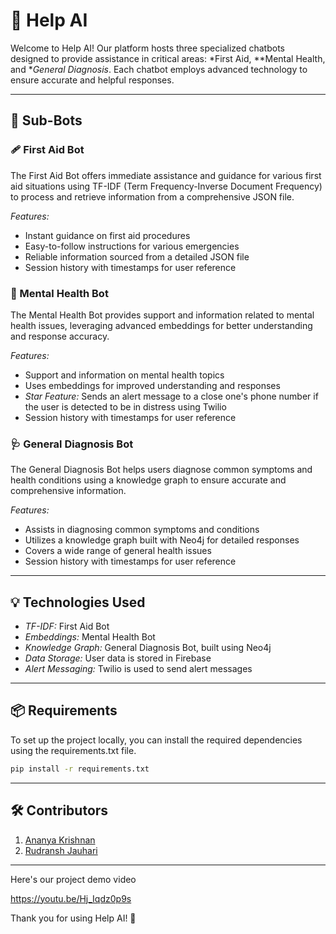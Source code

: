 # 🌿 Help AI

Welcome to Help AI! Our platform hosts three specialized chatbots designed to provide assistance in critical areas: *First Aid, **Mental Health, and **General Diagnosis*. Each chatbot employs advanced technology to ensure accurate and helpful responses.

---

## 🌟 Sub-Bots

### 🩹 First Aid Bot
The First Aid Bot offers immediate assistance and guidance for various first aid situations using TF-IDF (Term Frequency-Inverse Document Frequency) to process and retrieve information from a comprehensive JSON file.

*Features:*
- Instant guidance on first aid procedures
- Easy-to-follow instructions for various emergencies
- Reliable information sourced from a detailed JSON file
- Session history with timestamps for user reference

### 🧠 Mental Health Bot
The Mental Health Bot provides support and information related to mental health issues, leveraging advanced embeddings for better understanding and response accuracy.

*Features:*
- Support and information on mental health topics
- Uses embeddings for improved understanding and responses
- *Star Feature:* Sends an alert message to a close one's phone number if the user is detected to be in distress using Twilio
- Session history with timestamps for user reference

### 🩺 General Diagnosis Bot
The General Diagnosis Bot helps users diagnose common symptoms and health conditions using a knowledge graph to ensure accurate and comprehensive information.

*Features:*
- Assists in diagnosing common symptoms and conditions
- Utilizes a knowledge graph built with Neo4j for detailed responses
- Covers a wide range of general health issues
- Session history with timestamps for user reference

---

## 💡 Technologies Used
- *TF-IDF:* First Aid Bot
- *Embeddings:* Mental Health Bot
- *Knowledge Graph:* General Diagnosis Bot, built using Neo4j
- *Data Storage:* User data is stored in Firebase
- *Alert Messaging:* Twilio is used to send alert messages

---
## 📦 Requirements
To set up the project locally, you can install the required dependencies using the requirements.txt file.

```bash
pip install -r requirements.txt
```

___

## 🛠 Contributors
1. [Ananya Krishnan](https://github.com/4kananya)
2. [Rudransh Jauhari](https://github.com/Rudransh0210)

---
Here's our project demo video 

https://youtu.be/Hj_Iqdz0p9s

Thank you for using Help AI! 🌿

